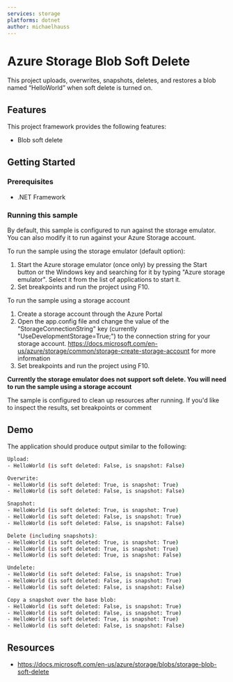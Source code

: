 ```yaml
---
services: storage
platforms: dotnet
author: michaelhauss
---
```


# Azure Storage Blob Soft Delete

This project uploads, overwrites, snapshots, deletes, and restores a blob named “HelloWorld” when soft delete is turned on.

## Features

This project framework provides the following features:

* Blob soft delete

## Getting Started

### Prerequisites

- .NET Framework

### Running this sample

By default, this sample is configured to run against the storage emulator. You can also modify it to run against your Azure Storage account.

To run the sample using the storage emulator (default option):
1. Start the Azure storage emulator (once only) by pressing the Start button or the Windows key and searching for it by typing "Azure storage emulator". Select it from the list of applications to start it.
2. Set breakpoints and run the project using F10.

To run the sample using a storage account
1. Create a storage account through the Azure Portal
2. Open the app.config file and change the value of the "StorageConnectionString" key (currently "UseDevelopmentStorage=True;") to the connection string for your storage account.
 https://docs.microsoft.com/en-us/azure/storage/common/storage-create-storage-account for more information
3. Set breakpoints and run the project using F10.

**Currently the storage emulator does not support soft delete. You will need to run the sample using a storage account**

The sample is configured to clean up resources after running. If you'd like to inspect the results, set breakpoints or comment


## Demo

The application should produce output similar to the following:

```bash
Upload:
- HelloWorld (is soft deleted: False, is snapshot: False)

Overwrite:
- HelloWorld (is soft deleted: True, is snapshot: True)
- HelloWorld (is soft deleted: False, is snapshot: False)

Snapshot:
- HelloWorld (is soft deleted: True, is snapshot: True)
- HelloWorld (is soft deleted: False, is snapshot: True)
- HelloWorld (is soft deleted: False, is snapshot: False)

Delete (including snapshots):
- HelloWorld (is soft deleted: True, is snapshot: True)
- HelloWorld (is soft deleted: True, is snapshot: True)
- HelloWorld (is soft deleted: True, is snapshot: False)

Undelete:
- HelloWorld (is soft deleted: False, is snapshot: True)
- HelloWorld (is soft deleted: False, is snapshot: True)
- HelloWorld (is soft deleted: False, is snapshot: False)

Copy a snapshot over the base blob:
- HelloWorld (is soft deleted: False, is snapshot: True)
- HelloWorld (is soft deleted: False, is snapshot: True)
- HelloWorld (is soft deleted: True, is snapshot: True)
- HelloWorld (is soft deleted: False, is snapshot: False)
```

## Resources

- https://docs.microsoft.com/en-us/azure/storage/blobs/storage-blob-soft-delete
